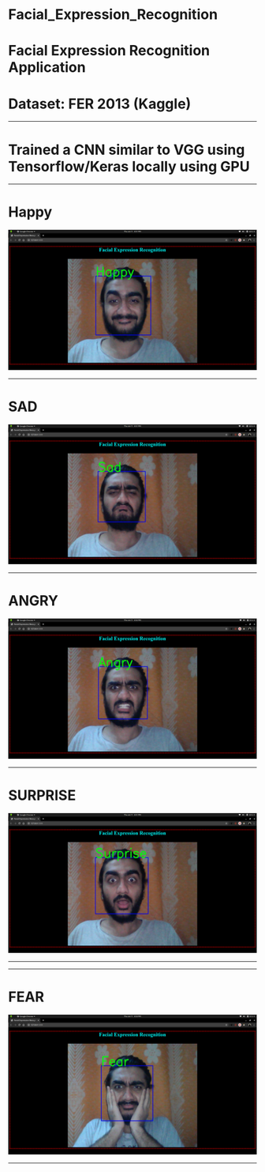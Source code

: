 # Facial_Expression_Recognition

# Facial Expression Recognition Application 
# Dataset: FER 2013 (Kaggle)

---------------------------------------------------------------------------
# Trained a CNN similar to VGG using Tensorflow/Keras locally using GPU

---------------------------------------------------------------------------

# Happy
![](img/happy.png)

---------------------------------------------------------------------------------------------------------------------------------------

# SAD

![](img/sad.png)

----------------------------------------------------------------------------------------------------------------------------------------

# ANGRY

![](img/angry.png)

---------------------------------------------------------------------------

# SURPRISE
![](img/surprise.png)

---------------------------------------------------------------------------------------------------------------------------------------
---------------------------------------------------------------------------

# FEAR
![](img/fear.png)

---------------------------------------------------------------------------------------------------------------------------------------

